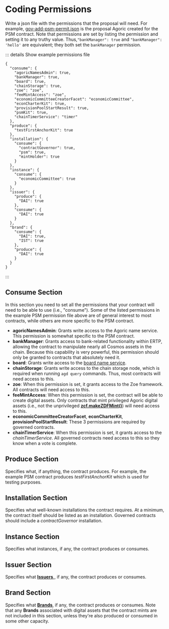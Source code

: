 # Coding Permissions

Write a json file with the permissions that the proposal will need. For example,
[gov-add-psm-permit.json](https://github.com/Agoric/agoric-sdk/blob/master/packages/inter-protocol/test/psm/gov-add-psm-permit.json) 
is the proposal Agoric created for the PSM contract. Note that permissions are set by listing the
permission and setting it to any truthy value. Thus,`"bankManager": true` and `"bankManager": 'hello'` are
equivalent; they both set the `bankManager` permission.

::: details Show example permissions file
```
{
  "consume": {
    "agoricNamesAdmin": true,
    "bankManager": true,
    "board": true,
    "chainStorage": true,
    "zoe": "zoe",
    "feeMintAccess": "zoe",
    "economicCommitteeCreatorFacet": "economicCommittee",
    "econCharterKit": true,
    "provisionPoolStartResult": true,
    "psmKit": true,
    "chainTimerService": "timer"
  },
  "produce": {
    "testFirstAnchorKit": true
  },
  "installation": {
    "consume": {
      "contractGovernor": true,
      "psm": true,
      "mintHolder": true
    }
  },
  "instance": {
    "consume": {
      "economicCommittee": true
    }
  },
  "issuer": {
    "produce": {
      "DAI": true
    },
    "consume": {
      "DAI": true
    }
  },
  "brand": {
    "consume": {
      "DAI": true,
      "IST": true
    },
    "produce": {
      "DAI": true
    }
  }
}
```
:::

## Consume Section

In this section you need to set all the permissions that your contract will need to be able to use
(i.e., "consume"). Some of the listed permissions in the example PSM permission file above are of
general interest to most contracts, while others are more specific to the PSM contract.

* **agoricNamesAdmin**: Grants write access to the Agoric name service. This permission is somewhat specific to the PSM contract.
* **bankManager**: Grants access to bank-related functionality within ERTP, allowing the contract to manipulate nearly all Cosmos assets in the chain. Because this capability is very powerful, this permission should only be granted to contracts that absolutely need it.
* **board**: Grants write access to the [board name service](/guides/wallet/README.md#the-agoric-board).
* **chainStorage**: Grants write access to the chain storage node, which is required when running `agd query` commands. Thus, most contracts will need access to this.
* **zoe**: When this permission is set, it grants access to the Zoe framework. All contracts will need access to this.
* **feeMintAccess**: When this permission is set, the contract will be able to create digital assets. Only contracts that mint privileged Agoric digital assets (i.e., not the unprivileged **[zcf.makeZDFMint()](/reference/zoe-api/zoe-contract-facet.md#zcf-makezcfmint-keyword-assetkind-displayinfo)**) will need access to this.
* **economicCommitteeCreatorFacet**, **econCharterKit**, **provisionPoolStartResult**: These 3 permissions are required by governed contracts.
* **chainTimerService**: When this permission is set, it grants access to the *chainTimerService*. All governed contracts need access to this so they know when a vote is complete.

## Produce Section

Specifies what, if anything, the contract produces. For example, the example PSM contract produces *testFirstAnchorKit* which is used for testing purposes.

## Installation Section 

Specifies what well-known installations the contract requires. At a minimum, the contract itself should be listed as an installation. Governed contracts should include a *contractGovernor* installation.

## Instance Section

Specifies what instances, if any, the contract produces or consumes.

## Issuer Section

Specifies what **[Issuers](/reference/ertp-api/issuer.md)**,, if any, the contract produces or consumes.

## Brand Section

Specifies what **[Brands](/reference/ertp-api/brand.md)**, if any, the contract produces or consumes.
Note that any **Brands** associated with digital assets that the contract mints 
are not included in this section, unless they're also produced or consumed in some other capacity.